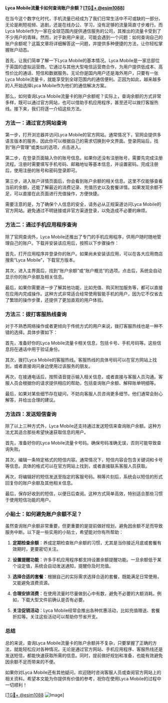 **Lyca Mobile流量卡如何查询账户余额？[[TG💪+ @esim1088](https://t.me/s/esim1088)]**

在当今这个数字化时代，手机流量已经成为了我们日常生活中不可或缺的一部分。无论是刷短视频、追剧，还是在线办公、学习，没有足够的流量简直寸步难行。而Lyca Mobile作为一家在全球范围内提供通信服务的公司，其推出的流量卡受到了不少用户的青睐。然而，对于新用户来说，可能会遇到一个问题：如何查询自己的账户余额呢？这篇文章将详细解答这一问题，并提供多种便捷的方法，让你轻松掌握账户动态。

首先，让我们简单了解一下Lyca Mobile的基本情况。Lyca Mobile是一家总部位于英国的虚拟运营商，它通过与其他大型电信运营商合作，为用户提供低成本、高性价比的通话、短信和数据服务。无论你是国内用户还是海外用户，只要有一张Lyca Mobile流量卡，就能享受到全球范围内的通信便利。正因为如此，越来越多的人开始选择Lyca Mobile作为他们的通信解决方案。

那么，如何查询Lyca Mobile流量卡的账户余额呢？实际上，查询余额的方式非常多样，既可以通过官方网站，也可以借助手机应用程序，甚至还可以拨打客服热线。接下来，我们将逐一介绍这些方法。

### 方法一：通过官方网站查询

第一步，打开浏览器并访问Lyca Mobile的官方网站。通常情况下，官网会提供多语言版本的服务，因此你可以根据自己的需求切换到中文界面。登录网站后，找到“账户管理”或类似的选项，点击进入。

第二步，在登录页面输入你的账号信息。如果你还没有注册账号，需要先完成注册流程。注册时需要填写手机号码、邮箱地址等基本信息，并设置密码。完成注册后，使用注册的账号和密码登录即可。

第三步，进入账户详情页面后，你会看到账户余额的相关信息。这里不仅能够查看当前的余额，还能了解最近的消费记录、充值历史以及套餐详情。如果发现余额不足，可以直接在此页面进行充值操作，方便快捷。

需要注意的是，为了确保个人信息的安全，请务必从正规渠道访问Lyca Mobile的官方网站。避免通过不明链接或非官方渠道登录，以免造成不必要的麻烦。

### 方法二：通过手机应用程序查询

除了官网查询外，Lyca Mobile还推出了专门的手机应用程序，供用户随时随地管理自己的账户。下载并安装该应用后，按照以下步骤操作：

首先，打开应用程序并登录你的账户。如果尚未安装该应用，可以在各大应用商店搜索“Lyca Mobile”，下载官方版本。

其次，进入主界面后，找到“账户余额”或“账户概览”的选项。点击后，系统会自动显示你的账户余额及相关信息。

最后，如果你需要进一步了解其他功能，比如充值、购买附加服务等，都可以直接在应用内完成操作。这种方式非常适合经常使用智能手机的用户，因为它不仅省去了繁琐的操作步骤，还提供了更加直观的用户体验。

### 方法三：拨打客服热线查询

对于不熟悉网络操作或者更倾向于传统方式的用户来说，拨打客服热线也是一种不错的选择。具体步骤如下：

首先，准备好你的Lyca Mobile流量卡相关信息，包括卡号、手机号码等。这些信息将在通话中用于验证身份。

其次，拨打Lyca Mobile的客服热线。客服热线的具体号码可以在官方网站上找到，或者直接询问身边使用过该服务的朋友。

再次，在接通电话后，按照语音提示输入相关信息，或者直接与客服人员沟通。客服人员会根据你的请求提供相应的帮助，包括查询账户余额、解释账单明细等。

最后，如果对某些细节存在疑问，不妨向客服人员咨询更多细节。他们通常会耐心解答，并给出合理的建议。

### 方法四：发送短信查询

除了以上三种方式外，Lyca Mobile还支持通过发送短信来查询账户余额。这种方法尤其适合那些希望快速获取信息的用户。

首先，准备好你的Lyca Mobile流量卡号码。确保号码准确无误，否则可能导致查询失败。

其次，编辑一条特定格式的短信内容。通常情况下，短信内容会包含关键词和卡号等信息。具体的格式可以在官方网站上找到，或者直接联系客服人员获取。

再次，将编辑好的短信发送至指定的客服号码。稍等片刻后，系统会以短信的形式回复你的账户余额及其他相关信息。

最后，保存好收到的短信，以便日后查阅。这种方式简单高效，特别适合那些习惯于使用短信功能的用户。

### 小贴士：如何避免账户余额不足？

虽然查询账户余额非常重要，但更重要的是提前做好规划，避免因余额不足而导致服务中断。以下是一些实用的小贴士，希望能对你有所帮助：

1. **定期检查余额**：养成定期检查账户余额的习惯，尤其是当你接近月底或套餐有效期时，更要密切关注。
   
2. **设置提醒功能**：许多手机应用程序都支持设置余额提醒功能。一旦余额低于某个设定值，系统会自动发送通知，提醒你及时充值。

3. **选择合适的套餐**：根据自己的实际需求选择合适的套餐，既能满足日常使用，又能避免浪费资源。

4. **合理安排消费**：在使用流量时尽量做到心中有数，避免不必要的大额消耗。例如，下载大型文件前确认是否有必要。

5. **关注促销活动**：Lyca Mobile经常会推出各种优惠活动，比如充值赠送、套餐折扣等。关注这些活动可以帮助你节省开支。

### 总结

总的来说，查询Lyca Mobile流量卡的账户余额并不复杂，只要掌握了正确的方法，就能轻松应对各种情况。无论是通过官方网站、手机应用程序、客服热线还是发送短信，都能快速获取所需的信息。同时，提前做好规划和准备，也能有效避免因余额不足而带来的不便。

如果你对Lyca Mobile还有其他疑问，欢迎随时咨询客服人员或查阅官方网站上的相关资料。希望本文能为你提供有价值的参考，祝你在使用Lyca Mobile的过程中一切顺利！

[[TG💪+ @esim1088](https://t.me/s/esim1088) ![Image](https://i.postimg.cc/4NQfJmqS/Snipaste-2025-05-13-00-14-12.png)]